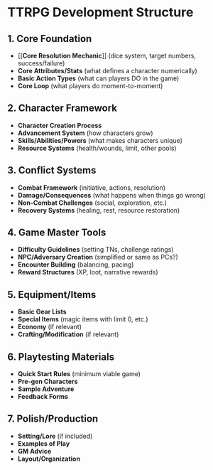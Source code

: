 # TTRPG Development Structure

## 1. Core Foundation

- [[**Core Resolution Mechanic**]] (dice system, target numbers, success/failure)
- **Core Attributes/Stats** (what defines a character numerically)
- **Basic Action Types** (what can players DO in the game)
- **Core Loop** (what players do moment-to-moment)

## 2. Character Framework

- **Character Creation Process**
- **Advancement System** (how characters grow)
- **Skills/Abilities/Powers** (what makes characters unique)
- **Resource Systems** (health/wounds, limit, other pools)

## 3. Conflict Systems

- **Combat Framework** (initiative, actions, resolution)
- **Damage/Consequences** (what happens when things go wrong)
- **Non-Combat Challenges** (social, exploration, etc.)
- **Recovery Systems** (healing, rest, resource restoration)

## 4. Game Master Tools

- **Difficulty Guidelines** (setting TNs, challenge ratings)
- **NPC/Adversary Creation** (simplified or same as PCs?)
- **Encounter Building** (balancing, pacing)
- **Reward Structures** (XP, loot, narrative rewards)

## 5. Equipment/Items

- **Basic Gear Lists**
- **Special Items** (magic items with limit 0, etc.)
- **Economy** (if relevant)
- **Crafting/Modification** (if relevant)

## 6. Playtesting Materials

- **Quick Start Rules** (minimum viable game)
- **Pre-gen Characters**
- **Sample Adventure**
- **Feedback Forms**

## 7. Polish/Production

- **Setting/Lore** (if included)
- **Examples of Play**
- **GM Advice**
- **Layout/Organization**